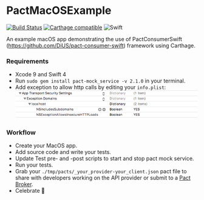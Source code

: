 # PactMacOSExample
[![Build Status](https://travis-ci.org/surpher/PactMacOSExample.svg?branch=master)](https://travis-ci.org/surpher/PactMacOSExample)
[![Carthage compatible](https://img.shields.io/badge/Carthage-compatible-4BC51D.svg?style=flat)](https://github.com/Carthage/Carthage)
![Swift](https://img.shields.io/badge/Swift-4.0-orange.svg?style=flat)  

An example macOS app demonstrating the use of PactConsumerSwift (https://github.com/DiUS/pact-consumer-swift) framework using Carthage.

### Requirements

- Xcode 9 and Swift 4
- Run `sudo gem install pact-mock_service -v 2.1.0` in your terminal.
- Add exception to allow http calls by editing your `info.plist`:  
![Info.plist allow access to/from http](images/info-plist-changes.png)

### Workflow
- Create your MacOS app.
- Add source code and write your tests.
- Update Test pre- and -post scripts to start and stop pact mock service.
- Run your tests.
- Grab your `./tmp/pacts/_your_provider-your_client.json` pact file to share with developers working on the API provider or submit to a [Pact Broker](https://github.com/pact-foundation/pact_broker).
- Celebrate :tada:
